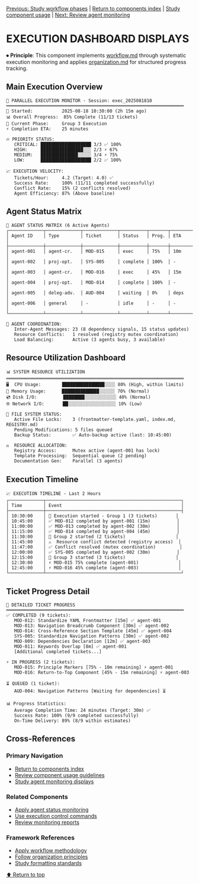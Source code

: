 
[Previous: Study workflow phases](workflow-phases.md) | [Return to components index](README.md) | [Study component usage](../../components/COMPONENT_USAGE.md) | [Next: Review agent monitoring](agent-status-monitoring.md)

# EXECUTION DASHBOARD DISPLAYS

⏺ **Principle**: This component implements [workflow.md](../../principles/workflow.md) through systematic execution monitoring and applies [organization.md](../../principles/organization.md) for structured progress tracking.

## Main Execution Overview

```
🎯 PARALLEL EXECUTION MONITOR - Session: exec_2025081810
═══════════════════════════════════════════════════════════════════
📅 Started:           2025-08-18 10:30:00 (2h 15m ago)
📊 Overall Progress:  85% Complete (11/13 tickets)
🎯 Current Phase:     Group 3 Execution
⚡ Completion ETA:    25 minutes

🔥 PRIORITY STATUS:
   CRITICAL: ███████████████████ 3/3 ✅ 100%
   HIGH:     ████████████████░░░ 2/3 ⚡ 67%
   MEDIUM:   ██████████████░░░░░ 3/4 ⚡ 75%
   LOW:      ███████████████████ 2/2 ✅ 100%

📈 EXECUTION VELOCITY:
   Tickets/Hour:     4.2 (Target: 4.0) ✅
   Success Rate:     100% (11/11 completed successfully)
   Conflict Rate:    15% (2 conflicts resolved)
   Agent Efficiency: 87% (Above baseline)
```

## Agent Status Matrix

```
🤖 AGENT STATUS MATRIX (6 Active Agents)
┌─────────────┬─────────────┬─────────────┬──────────┬───────┬─────────┐
│ Agent ID    │ Type        │ Ticket      │ Status   │ Prog. │ ETA     │
├─────────────┼─────────────┼─────────────┼──────────┼───────┼─────────┤
│ agent-001   │ agent-cr.   │ MOD-015     │ exec     │ 75%   │ 10m     │
│ agent-002   │ proj-opt.   │ SYS-005     │ complete │ 100%  │ -       │
│ agent-003   │ agent-cr.   │ MOD-016     │ exec     │ 45%   │ 15m     │
│ agent-004   │ proj-opt.   │ MOD-014     │ complete │ 100%  │ -       │
│ agent-005   │ deleg-adv.  │ AUD-004     │ waiting  │ 0%    │ deps    │
│ agent-006   │ general     │ -           │ idle     │ -     │ -       │
└─────────────┴─────────────┴─────────────┴──────────┴───────┴─────────┘

🔄 AGENT COORDINATION:
   Inter-Agent Messages: 23 (8 dependency signals, 15 status updates)
   Resource Conflicts:   1 resolved (registry mutex coordination)
   Load Balancing:       Active (3 agents busy, 3 available)
```

## Resource Utilization Dashboard

```
📊 SYSTEM RESOURCE UTILIZATION
═══════════════════════════════════════════════════════════════════
🖥️  CPU Usage:        ████████████████░░░░ 80% (High, within limits)
💾 Memory Usage:      ██████████████░░░░░░ 70% (Normal)
💿 Disk I/O:          ████████░░░░░░░░░░░░ 40% (Normal)
🌐 Network I/O:       ██░░░░░░░░░░░░░░░░░░ 10% (Low)

📁 FILE SYSTEM STATUS:
   Active File Locks:    3 (frontmatter-template.yaml, index.md, REGISTRY.md)
   Pending Modifications: 5 files queued
   Backup Status:        ✅ Auto-backup active (last: 10:45:00)
   
⚖️  RESOURCE ALLOCATION:
   Registry Access:      Mutex active (agent-001 has lock)
   Template Processing:  Sequential queue (2 pending)
   Documentation Gen:    Parallel (3 agents)
```

## Execution Timeline

```
📈 EXECUTION TIMELINE - Last 2 Hours
┌─────────────┬───────────────────────────────────────────────────┐
│ Time        │ Event                                             │
├─────────────┼───────────────────────────────────────────────────┤
│ 10:30:00    │ 🚀 Execution started - Group 1 (3 tickets)       │
│ 10:45:00    │ ✅ MOD-012 completed by agent-001 (15m)          │
│ 11:00:00    │ ✅ MOD-013 completed by agent-002 (30m)          │
│ 11:15:00    │ ✅ MOD-014 completed by agent-004 (45m)          │
│ 11:30:00    │ 🔄 Group 2 started (2 tickets)                   │
│ 11:45:00    │ ⚠️  Resource conflict detected (registry access)  │
│ 11:47:00    │ ✅ Conflict resolved (mutex coordination)         │
│ 12:00:00    │ ✅ SYS-005 completed by agent-002 (30m)          │
│ 12:15:00    │ 🔄 Group 3 started (3 tickets)                   │
│ 12:30:00    │ ⚡ MOD-015 75% complete (agent-001)               │
│ 12:45:00    │ ⚡ MOD-016 45% complete (agent-003)               │
└─────────────┴───────────────────────────────────────────────────┘
```

## Ticket Progress Detail

```
🎯 DETAILED TICKET PROGRESS
═══════════════════════════════════════════════════════════════════
✅ COMPLETED (9 tickets):
   MOD-012: Standardize YAML Frontmatter [15m] ✅ agent-001
   MOD-013: Navigation Breadcrumb Component [30m] ✅ agent-002  
   MOD-014: Cross-Reference Section Template [45m] ✅ agent-004
   SYS-005: Standardize Navigation Patterns [30m] ✅ agent-002
   MOD-009: Dependencies Declaration [12m] ✅ agent-003
   MOD-011: Keywords Overlap [8m] ✅ agent-001
   [Additional completed tickets...]

⚡ IN PROGRESS (2 tickets):
   MOD-015: Principle Markers [75% - 10m remaining] ⚡ agent-001
   MOD-016: Return-to-Top Component [45% - 15m remaining] ⚡ agent-003

⏳ QUEUED (1 ticket):
   AUD-004: Navigation Patterns [Waiting for dependencies] ⏳

📊 Progress Statistics:
   Average Completion Time: 24 minutes (Target: 30m) ✅
   Success Rate: 100% (9/9 completed successfully)
   On-Time Delivery: 89% (8/9 within estimates)
```

## Cross-References

### Primary Navigation
- [Return to components index](README.md)
- [Review component usage guidelines](../../components/COMPONENT_USAGE.md)
- [Study agent monitoring displays](agent-status-monitoring.md)

### Related Components
- [Apply agent status monitoring](agent-status-monitoring.md)
- [Use execution control commands](execution-control-commands.md)
- [Review monitoring reports](execution-monitoring-reports.md)

### Framework References
- [Apply workflow methodology](../../principles/workflow.md)
- [Follow organization principles](../../principles/organization.md)
- [Study formatting standards](../../principles/formatting.md)

[⬆ Return to top](#execution-dashboard-displays)
